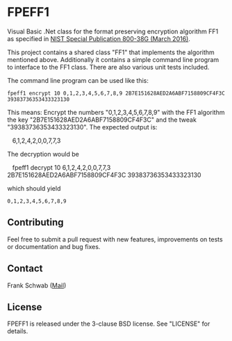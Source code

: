 # FPEFF1
Visual Basic .Net class for the format preserving encryption algorithm FF1 as specified in [NIST Special Publication 800-38G (March 2016)](http://nvlpubs.nist.gov/nistpubs/SpecialPublications/NIST.SP.800-38G.pdf "NIST SP 800-38G").

This project contains a shared class "FF1" that implements the algorithm mentioned above. Additionally it contains a simple command line program to interface to the FF1 class. There are also various unit tests included.

The command line program can be used like this:

    fpeff1 encrypt 10 0,1,2,3,4,5,6,7,8,9 2B7E151628AED2A6ABF7158809CF4F3C 39383736353433323130    

This means: Encrypt the numbers "0,1,2,3,4,5,6,7,8,9" with the FF1 algorithm the key "2B7E151628AED2A6ABF7158809CF4F3C" and the tweak "39383736353433323130". The expected output is:

    6,1,2,4,2,0,0,7,7,3

The decryption would be

    fpeff1 decrypt 10 6,1,2,4,2,0,0,7,7,3 2B7E151628AED2A6ABF7158809CF4F3C 39383736353433323130
    
which should yield

    0,1,2,3,4,5,6,7,8,9
    
## Contributing
Feel free to submit a pull request with new features, improvements on tests or documentation and bug fixes.

## Contact
Frank Schwab ([Mail](mailto:frank.schwab@deutschebahn.com "Mail"))

## License
FPEFF1 is released under the 3-clause BSD license. See "LICENSE" for details.
